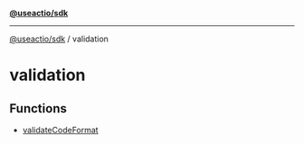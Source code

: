 [**@useactio/sdk**](../README.md)

***

[@useactio/sdk](../modules.md) / validation

# validation

## Functions

- [validateCodeFormat](functions/validateCodeFormat.md)
